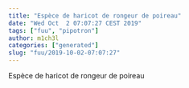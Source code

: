 ```yaml
---
title: "Espèce de haricot de rongeur de poireau"
date: "Wed Oct  2 07:07:27 CEST 2019"
tags: ["fuu", "pipotron"]
author: m1ch3l
categories: ["generated"]
slug: "fuu/2019-10-02-07:07:27"
---
```


Espèce de haricot de rongeur de poireau
